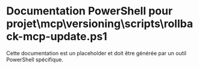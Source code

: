 # Documentation PowerShell pour projet\mcp\versioning\scripts\rollback-mcp-update.ps1

Cette documentation est un placeholder et doit être générée par un outil PowerShell spécifique.
